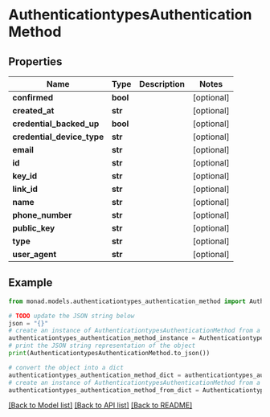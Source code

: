 # AuthenticationtypesAuthenticationMethod


## Properties

Name | Type | Description | Notes
------------ | ------------- | ------------- | -------------
**confirmed** | **bool** |  | [optional] 
**created_at** | **str** |  | [optional] 
**credential_backed_up** | **bool** |  | [optional] 
**credential_device_type** | **str** |  | [optional] 
**email** | **str** |  | [optional] 
**id** | **str** |  | [optional] 
**key_id** | **str** |  | [optional] 
**link_id** | **str** |  | [optional] 
**name** | **str** |  | [optional] 
**phone_number** | **str** |  | [optional] 
**public_key** | **str** |  | [optional] 
**type** | **str** |  | [optional] 
**user_agent** | **str** |  | [optional] 

## Example

```python
from monad.models.authenticationtypes_authentication_method import AuthenticationtypesAuthenticationMethod

# TODO update the JSON string below
json = "{}"
# create an instance of AuthenticationtypesAuthenticationMethod from a JSON string
authenticationtypes_authentication_method_instance = AuthenticationtypesAuthenticationMethod.from_json(json)
# print the JSON string representation of the object
print(AuthenticationtypesAuthenticationMethod.to_json())

# convert the object into a dict
authenticationtypes_authentication_method_dict = authenticationtypes_authentication_method_instance.to_dict()
# create an instance of AuthenticationtypesAuthenticationMethod from a dict
authenticationtypes_authentication_method_from_dict = AuthenticationtypesAuthenticationMethod.from_dict(authenticationtypes_authentication_method_dict)
```
[[Back to Model list]](../README.md#documentation-for-models) [[Back to API list]](../README.md#documentation-for-api-endpoints) [[Back to README]](../README.md)


